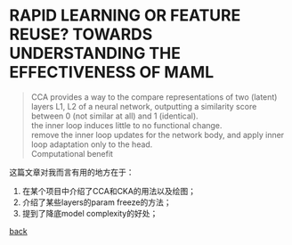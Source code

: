 # RAPID LEARNING OR FEATURE REUSE? TOWARDS UNDERSTANDING THE EFFECTIVENESS OF MAML

> CCA provides a way to the compare representations of two (latent) layers L1, L2 of a neural network, outputting a similarity score between 0 (not similar at all) and 1 (identical). <br>
> the inner loop induces little to no functional change. <br>
> remove the inner loop updates for the network body, and apply inner loop adaptation only to the head. <br>
> Computational benefit <br>

这篇文章对我而言有用的地方在于：
1. 在某个项目中介绍了CCA和CKA的用法以及绘图；
2. 介绍了某些layers的param freeze的方法；
3. 提到了降底model complexity的好处；

[back](https://github.com/YHJYH/Machine_Learning/blob/main/projects/Master_Thesis/papers/refs.md#content)
